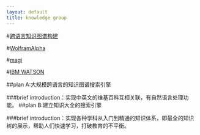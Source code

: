 ```yaml
---
layout: default
title: knowledge group
---
```

#[跨语言知识图谱构建](http://wenku.baidu.com/link?url=ndKCGl2Al8GladgbXnORgK-VFG5SYhtEdQzEV5chT_zwgDk6DI3D8jsNPPxo2P2bkiIeVBUeYpIeFzyh7_aWoIEUa1-W4FV2bRD6rkLPcgK)

#[WolframAlpha](http://www.wolframalpha.com/)

#[magi](http://www.peak-labs.com/)

#[IBM WATSON](http://www-31.ibm.com/ibm/cn/madewithibm/watson/?S_TACT=C3440AEW&iio=chq&cmp=c3440&ct=c3440aew&cr=baidu&cm=k&csot=-&ccy=-&cpb=-&cd=-&ck=c3440aew11&mkwid=1WfhcVQRq_8145525608_432t3t30585)




##plan A:大规模跨语言的知识图谱搜索引擎

###brief introduction：实现中英文的维基百科互相关联，有自然语言处理功能。
##plan B:建立知识大全的搜索引擎

###brief introduction：实现各种学科从入门到精通的知识体系，即最全的知识树的展示，帮助人们快速学习，打破教育的不平衡。